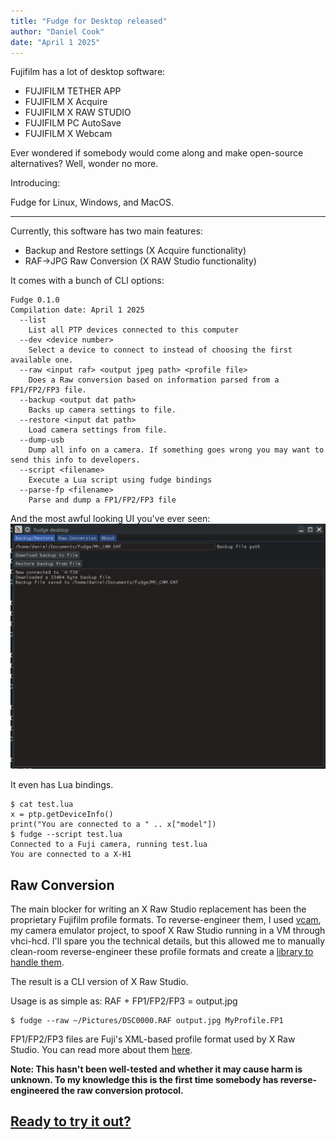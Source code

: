 ```yaml
---
title: "Fudge for Desktop released"
author: "Daniel Cook"
date: "April 1 2025"
---
```

Fujifilm has a lot of desktop software:

- FUJIFILM TETHER APP
- FUJIFILM X Acquire
- FUJIFILM X RAW STUDIO
- FUJIFILM PC AutoSave
- FUJIFILM X Webcam

Ever wondered if somebody would come along and make open-source alternatives? Well, wonder no more.

Introducing:

Fudge for Linux, Windows, and MacOS.

---

Currently, this software has two main features:

- Backup and Restore settings (X Acquire functionality)
- RAF->JPG Raw Conversion (X RAW Studio functionality)

It comes with a bunch of CLI options:
```
Fudge 0.1.0
Compilation date: April 1 2025
  --list
    List all PTP devices connected to this computer
  --dev <device number>
    Select a device to connect to instead of choosing the first available one.
  --raw <input raf> <output jpeg path> <profile file>
    Does a Raw conversion based on information parsed from a FP1/FP2/FP3 file.
  --backup <output dat path>
    Backs up camera settings to file.
  --restore <input dat path>
    Load camera settings from file.
  --dump-usb
    Dump all info on a camera. If something goes wrong you may want to send this info to developers.
  --script <filename>
    Execute a Lua script using fudge bindings
  --parse-fp <filename>
    Parse and dump a FP1/FP2/FP3 file
```

And the most awful looking UI you've ever seen:
![screenshot of Fudge desktop](img/desktop.png)

It even has Lua bindings.
```
$ cat test.lua
x = ptp.getDeviceInfo()
print("You are connected to a " .. x["model"])
$ fudge --script test.lua
Connected to a Fuji camera, running test.lua
You are connected to a X-H1
```

## Raw Conversion
The main blocker for writing an X Raw Studio replacement has been the proprietary Fujifilm profile formats. To reverse-engineer them, I used [vcam](https://github.com/petabyt/vcam),
my camera emulator project, to spoof X Raw Studio running in a VM through vhci-hcd. I'll spare you the technical details, but this allowed me to manually clean-room reverse-engineer
these profile formats and create a [library to handle them](https://github.com/petabyt/fp).

The result is a CLI version of X Raw Studio.

Usage is as simple as: RAF + FP1/FP2/FP3 = output.jpg
```
$ fudge --raw ~/Pictures/DSC0000.RAF output.jpg MyProfile.FP1
```

FP1/FP2/FP3 files are Fuji's XML-based profile format used by X Raw Studio. You can read more about them [here](https://github.com/petabyt/fp).

**Note: This hasn't been well-tested and whether it may cause harm is unknown. To my knowledge this is the first time somebody has reverse-engineered the raw conversion protocol.**

## [Ready to try it out?](https://github.com/petabyt/fudge-www/releases/tag/desktop-0.1.0)
